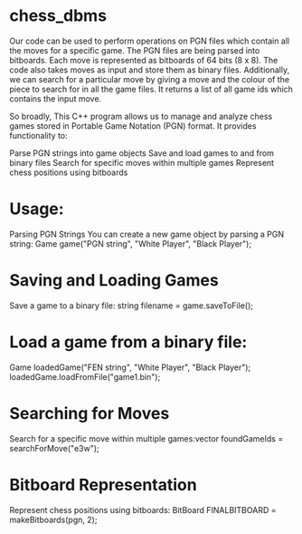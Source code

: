 # chess_dbms
Our code can be used to perform operations on PGN files which contain all the moves for a specific game. The PGN files are being parsed into bitboards. Each move is represented as bitboards of 64 bits (8 x 8). 
The code also takes moves as input and store them as binary files. 
Additionally, we can search for a particular move by giving a move and the colour of the piece to search for in all the game files. It returns a list of all game ids which contains the input move. 

So broadly, This C++ program allows us to manage and analyze chess games stored in Portable Game Notation (PGN) format. It provides functionality to:

Parse PGN strings into game objects
Save and load games to and from binary files
Search for specific moves within multiple games
Represent chess positions using bitboards 

# Usage:
Parsing PGN Strings
You can create a new game object by parsing a PGN string:
Game game("PGN string", "White Player", "Black Player");


# Saving and Loading Games
Save a game to a binary file:
string filename = game.saveToFile();

# Load a game from a binary file:
Game loadedGame("FEN string", "White Player", "Black Player");
loadedGame.loadFromFile("game1.bin");

# Searching for Moves
Search for a specific move within multiple games:vector<int> foundGameIds = searchForMove("e3w");

# Bitboard Representation
Represent chess positions using bitboards:
BitBoard FINALBITBOARD = makeBitboards(pgn, 2);




